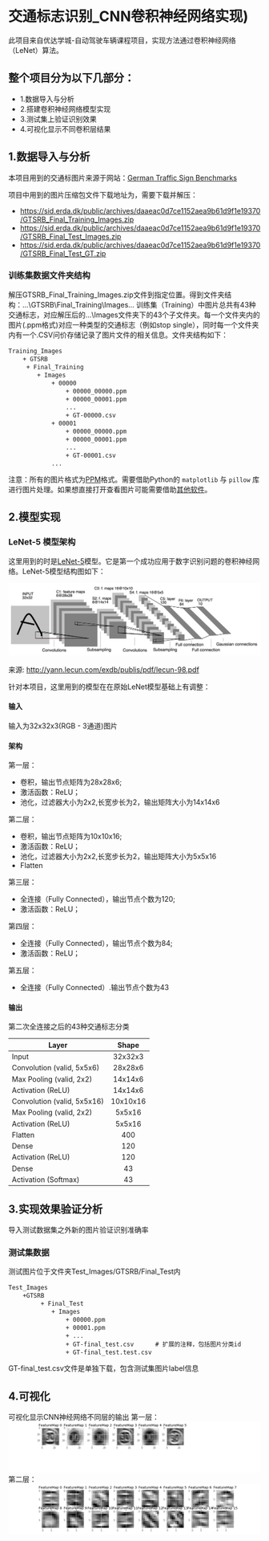 # 交通标志识别_CNN卷积神经网络实现)
此项目来自优达学城-自动驾驶车辆课程项目，实现方法通过卷积神经网络（LeNet）算法。

整个项目分为以下几部分：
---
- 1.数据导入与分析
- 2.搭建卷积神经网络模型实现
- 3.测试集上验证识别效果
- 4.可视化显示不同卷积层结果

## 1.数据导入与分析

本项目用到的交通标图片来源于网站：[German Traffic Sign Benchmarks](http://benchmark.ini.rub.de/?section=gtsrb&subsection=dataset)

项目中用到的图片压缩包文件下载地址为，需要下载并解压：
- https://sid.erda.dk/public/archives/daaeac0d7ce1152aea9b61d9f1e19370/GTSRB_Final_Training_Images.zip
- https://sid.erda.dk/public/archives/daaeac0d7ce1152aea9b61d9f1e19370/GTSRB_Final_Test_Images.zip
- https://sid.erda.dk/public/archives/daaeac0d7ce1152aea9b61d9f1e19370/GTSRB_Final_Test_GT.zip


### 训练集数据文件夹结构

解压GTSRB_Final_Training_Images.zip文件到指定位置。得到文件夹结构：...\GTSRB\Final_Training\Images\...
训练集（Training）中图片总共有43种交通标志，对应解压后的...\Images文件夹下的43个子文件夹。每一个文件夹内的图片(.ppm格式)对应一种类型的交通标志（例如stop single），同时每一个文件夹内有一个.CSV问价存储记录了图片文件的相关信息。文件夹结构如下：

```
Training_Images
    + GTSRB
     + Final_Training
        + Images
            + 00000
                + 00000_00000.ppm
                + 00000_00001.ppm
                ...    
                + GT-00000.csv
            + 00001
                + 00000_00000.ppm
                + 00000_00001.ppm
                ...    
                + GT-00001.csv
            ...
```
注意：所有的图片格式为[PPM](https://blog.csdn.net/kinghzkingkkk/article/details/70226214)格式。需要借助Python的 `matplotlib` 与 `pillow` 库进行图片处理。如果想直接打开查看图片可能需要借助[其他软件](http://www.4qx.net/Extension_DaQuan.php?name=ppm)。

## 2.模型实现
### LeNet-5 模型架构

这里用到的时是[LeNet-5](http://www.tensornews.cn/lenet/)模型。它是第一个成功应用于数字识别问题的卷积神经网络。LeNet-5模型结构图如下：

![LeNet](/lenet.png)

来源: http://yann.lecun.com/exdb/publis/pdf/lecun-98.pdf

针对本项目，这里用到的模型在在原始LeNet模型基础上有调整：

#### 输入

输入为32x32x3(RGB - 3通道)图片

#### 架构
第一层：
- 卷积，输出节点矩阵为28x28x6;
- 激活函数：ReLU；
- 池化，过滤器大小为2x2,长宽步长为2，输出矩阵大小为14x14x6

第二层：
- 卷积，输出节点矩阵为10x10x16;
- 激活函数：ReLU；
- 池化，过滤器大小为2x2,长宽步长为2，输出矩阵大小为5x5x16
- Flatten

第三层：
- 全连接（Fully Connected），输出节点个数为120;
- 激活函数：ReLU；

第四层：
- 全连接（Fully Connected），输出节点个数为84;
- 激活函数：ReLU；

第五层：
- 全连接（Fully Connected）.输出节点个数为43

#### 输出

第二次全连接之后的43种交通标志分类

|Layer                       | Shape    |
|----------------------------|:--------:|
|Input                       | 32x32x3  |
|Convolution (valid, 5x5x6)  | 28x28x6  |
|Max Pooling (valid, 2x2)    | 14x14x6  |
|Activation  (ReLU)          | 14x14x6  |
|Convolution (valid, 5x5x16) | 10x10x16 |
|Max Pooling (valid, 2x2)    | 5x5x16   |
|Activation  (ReLU)          | 5x5x16   |
|Flatten                     | 400      |
|Dense                       | 120      |
|Activation  (ReLU)          | 120      |
|Dense                       | 43       |
|Activation  (Softmax)       | 43       |

## 3.实现效果验证分析
导入测试数据集之外新的图片验证识别准确率
### 测试集数据

测试图片位于文件夹Test_Images/GTSRB/Final_Test内
```
Test_Images
    +GTSRB
         + Final_Test
            + Images
                + 00000.ppm
                + 00001.ppm
                + ...
                + GT-final_test.csv      # 扩展的注释，包括图片分类id
                + GT-final_test.test.csv
```

GT-final_test.csv文件是单独下载，包含测试集图片label信息

## 4.可视化
可视化显示CNN神经网络不同层的输出
第一层：
![conv1](/conv1.jpg)
第二层：
![conv2](/conv2.jpg)
